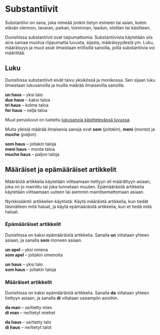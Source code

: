 # Substantiivit

Substantiivi on sana, joka nimeää jonkin tietyn esineen tai asian,
kuten elävän olennon, tavaran, paikan, toiminnan, laadun, olotilan tai käsitteen.

Dunishissa substantiivit ovat taipumattomia.
Substantiivista käytetään siis aina samaa muotoa riippumatta luvusta, sijasta, määräisyydestä ym.
Luku, määräisyys ja muut asiat ilmaistaan erillisillä sanoilla, joilla substantiivia voi määrittää.


## Luku

Dunishissa substantiivit eivät taivu yksikössä ja monikossa.
Sen sijaan luku ilmaistaan lukusanoilla ja muilla määrää ilmaisevilla sanoilla.

**un haus**
– yksi talo  
**due haus**
– kaksi taloa  
**tri haus**
– kolme taloa  
**for haus**
– neljä taloa

Muut perusluvut on lueteltu [lukusanoja käsittelevässä luvussa](105_numer.md).

Muita yleisiä määrää ilmaisevia sanoja ovat **som** (_joitakin_), **meni** (_monta_) ja **muche** (_paljon_).

**som haus**
– joitakin taloja  
**meni haus**
– monta taloa  
**muche haus**
– paljon taloja


## Määräiset ja epämääräiset artikkelit

Määräistä artikkelia käytetään
viittaamaan tiettyyn eli määrättyyn asiaan, joka on jo mainittu tai joka tunnetaan muuten.
Epämääräistä artikkelia käytetään 
viittaamaan uuteen tai aiemmin mainitsemattomaan asiaan.

Nyrkkisääntö artikkelien käytöstä:
Käytä määräistä artikkelia, kun tiedät täsmälleen mitä haluat,
ja käytä epämääräistä artikkelia, kun et tiedä mitä haluat.

### Epämääräiset artikkelit

Dunishissa on kaksi epämääräistä artikkelia.
Sanalla **un** viitataan yhteen asiaan,
ja sanalla **som** moneen asiaan.

**un apel**
– yksi omena  
**som apel**
– joitakin omenoita

**un haus**
– yksi talo  
**som haus**
– joitakin taloja

### Määräiset artikkelit

Dunishissa on kaksi epämääräistä artikkelia.
Sanalla **da** viitataan yhteen tiettyyn asiaan,
ja sanalla **di** viitataan useampiin asioihin.

**da man**
– se/tietty mies  
**di man**
– ne/tietyt miehet

**da haus**
– se/tietty talo  
**di haus**
– ne/tietyt talot

